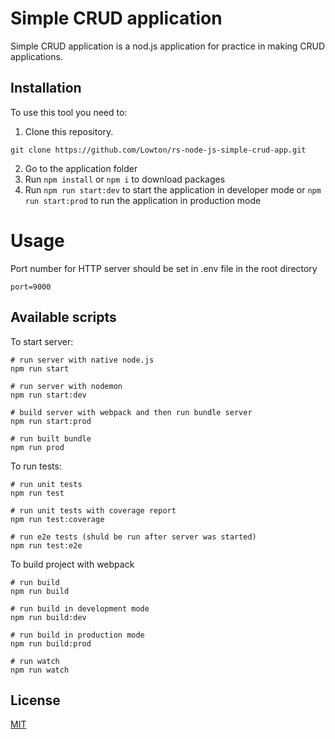 # Simple CRUD application

Simple CRUD application is a nod.js application for practice in making CRUD applications.

## Installation
To use this tool you need to:
1. Clone this repository.
```git
git clone https://github.com/Lowton/rs-node-js-simple-crud-app.git
```
2. Go to the application folder
3. Run `npm install` or `npm i` to download packages
4. Run `npm run start:dev` to start the application in developer mode
   or `npm run start:prod` to run the application in production mode

# Usage
Port number for HTTP server should be set in .env file in the root directory
```properties
port=9000
```

## Available scripts
To start server:
```npm
# run server with native node.js
npm run start

# run server with nodemon
npm run start:dev

# build server with webpack and then run bundle server
npm run start:prod

# run built bundle
npm run prod
```
To run tests:
```npm
# run unit tests
npm run test

# run unit tests with coverage report
npm run test:coverage

# run e2e tests (shuld be run after server was started)
npm run test:e2e
```
To build project with webpack
```npm
# run build
npm run build

# run build in development mode
npm run build:dev

# run build in production mode
npm run build:prod

# run watch
npm run watch
```


## License
[MIT](https://choosealicense.com/licenses/mit/)